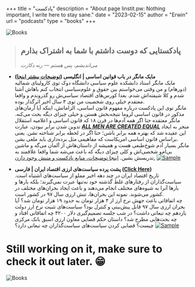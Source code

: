 +++
title = "پادکست"
description = "About page linstit.pw: Nothing important, I write here to stay sane."
date = "2023-02-15"
author = "Erwin"
url = "podcasts"
type = "books"
+++


<div>
<div class="site-author-image" style='max-width: 99%; border: none;'>

![Books](/podcasts/image.png "Books")

</div>
</div>

> ## پادکستایی که دوست داشتم با شما به اشتراک بذارم
> <i>می‌اندیشم، پس هستم — رنه دکارت</i>

- **مایک مانگر در باب قوانین اساسی | انگلیسی ([توضیحات بیشتر اینجا](/post/michael-munger-on-constitutions/))** <br/>
    مایک مانگر استاد دانشکده علوم سیاسی دانشگاه دوک توی کارولینای شمالیه (دورهام) و من وقتی می‌خواستم بین حقوق و علوم‌سیاسی انتخاب کنم باهاش آشنا شدم و کلا شیفته‌اش شدم. بعدا کورس‌های اقتصاد سیاسی‌ش رو گذروندم و واقعا معتقدم خیلی روی شخصیت من توی ۳ سال اخیر اثرگذار بوده.<br/>
    مانگر توی این پادکست درباره مفهوم قانون اساسی، الزاماتش، اینکه آیا آرمان‌های مذکور در قانون اساسی لزوما نتیجه‌بخش هستن و خیلی چیزای دیگه بحث می‌کنه. مانگر معتقده حتا اگر همه آدم‌ها در قرن ۱۸ که قانون اساسی و اعلامیه استقلال تدوین شدن برابر نبودن، عبارت [***ALL MEN ARE CREATED EQUAL***](https://www.archives.gov/founding-docs/declaration-transcript#:~:text=all%20men%20are%20created%20equal) منجر به ایجاد این عقیده شد که بهتره همه برابر باشن؛ حتا اگر در لحظه برابر شناخته نشن. یعنی براساس قانون اساسی امریکاست که مفاهیمی مثل برده‌داری باید ملغی بشن.<br/>
    مانگر بسیار آدم شوخ‌طبعی هست و همیشه از داستان‌هاش از آلمان می‌گه و ماشین بی‌ام‌و شخصی‌اش و کلی چیزای دیگه که باعث می‌شه شما واقعا علاقمند به تدریسش بشین. [اینجا توضیحات، منابع پادکست و متنش وجود دارن.](/post/michael-munger-on-constitutions/)
    [![Sample](/post/michael-munger-on-constitutions/mike-cons.jpg)](/post/michael-munger-on-constitutions/)

- **پشت پرده سیاست‌های ارزی اقتصاد ایران | فارسی ([Click Here](https://sekkepodcast.ir/ep57/))** <br/>
    تاریخ اقتصاد ایران در چند دهه اخیر مملو از سیاست‌های اشتباه است. سیاست‌گذاران از رفتارهای غلط گذشته خود نه‌تنها عبرت نمی‌گیرند؛ بلکه بارها و بارها آنرا به شیوه‌های مختلف انجام می‌دهند و باعث ایجاد بحران‌های مختلف در کشور می‌شوند. نمونه این بحران‌ها، تنش ارزی سال ۹۷ در کشور است.
    <br/>
    چه اتفاقاتی باعث جهش نرخ ارز از ۴ هزار تومان به حدود ۱۹ هزار تومان شد؟ آیا بحران ارزی سال ۹۷ قابل پیش‌بینی و کنترل بود؟ سیاست‌های تثبیت نرخ ارز دولت یازدهم چه تبعاتی داشت؟ در شب جلسه تصمیم‌گیری دلار ۴۲۰۰ چه اتفاقاتی افتاد و چه بحث‌هایی مطرح شد؟ داستان حکم قضایی معاون ارزی اسبق بانک مرکزی چیست؟ قضایی کردن سیاست‌های سیاست‌گذاران چه تبعاتی دارد؟
    [![Sample](/podcasts/ep57.jpg)](https://sekkepodcast.ir/ep57/)

# Still working on it, make sure to check it out later. 😁

![Books](/podcasts/labdrib.gif "Books")